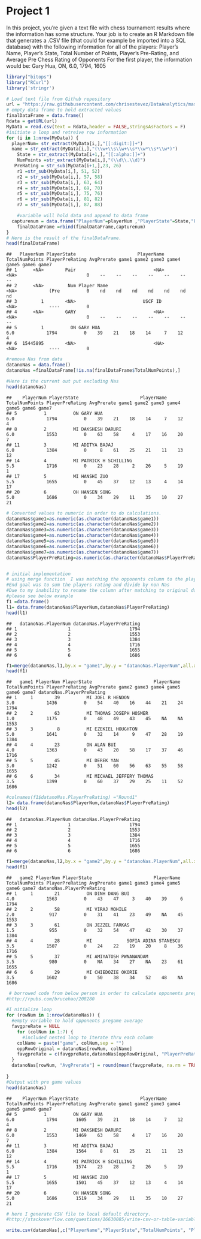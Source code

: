 Project 1
================

In this project, you’re given a text file with chess tournament results where the information has some structure. Your job is to create an R Markdown file that generates a .CSV file (that could for example be imported into a SQL database) with the following information for all of the players: Player’s Name, Player’s State, Total Number of Points, Player’s Pre-Rating, and Average Pre Chess Rating of Opponents For the first player, the information would be: Gary Hua, ON, 6.0, 1794, 1605

``` r
library("bitops")
library("RCurl")
library('stringr')

# Load text file from Github repository
url = "https://raw.githubusercontent.com/chrisestevez/DataAnalytics/master/Project1/tournamentinfo.txt"
# empty data frame to hold extracted values
finalDataFrame = data.frame()
Rdata = getURL(url)
MyData = read.csv(text = Rdata,header = FALSE,stringsAsFactors = F)
#initiate a loop and retreive row information
for (i in 1:nrow(MyData)) {
  playerNum= str_extract(MyData[i,],"[[:digit:]]+")
  name = str_extract(MyData[i,],"(\\w+\\s\\w+\\s*\\w*\\s*\\w*)")
    State = str_extract(MyData[i+1,],"[[:alpha:]]+")
    NumPoints =str_extract(MyData[i,],"(\\d\\.\\d)")
   PreRating = str_sub(MyData[i+1,],23, 26)
    r1 =str_sub(MyData[i,], 51, 52)
    r2 = str_sub(MyData[i,], 57, 58)
    r3 = str_sub(MyData[i,], 63, 64)
    r4 = str_sub(MyData[i,], 69, 70)
    r5 = str_sub(MyData[i,], 75, 76)
    r6 = str_sub(MyData[i,], 81, 82)
    r7 = str_sub(MyData[i,], 87, 88)

    #variable will hold data and append to data frame
  capturenum = data.frame("PlayerNum"=playerNum ,"PlayerState"=State,"PlayerName"=name,"TotalNumPoints" =NumPoints, "PlayerPreRating"=PreRating, "AvgPrerate"=0.0,"game1"=r1,"game2"=r2,"game3"=r3,"game4"=r4,"game5"=r5,"game6"=r6,"game7"=r7,stringsAsFactors = F)  
    finalDataFrame =rbind(finalDataFrame,capturenum)
}
# Here is the result of the finalDataFrame.
head(finalDataFrame)
```

    ##   PlayerNum PlayerState                       PlayerName TotalNumPoints PlayerPreRating AvgPrerate game1 game2 game3 game4 game5 game6 game7
    ## 1      <NA>        Pair                             <NA>           <NA>                          0    --    --    --    --    --    --    --
    ## 2      <NA>         Num Player Name                                <NA>            (Pre          0    nd    nd    nd    nd    nd    nd    nd
    ## 3         1        <NA>                         USCF ID            <NA>            ----          0                                          
    ## 4      <NA>        GARY                             <NA>           <NA>                          0    --    --    --    --    --    --    --
    ## 5         1          ON GARY HUA                                    6.0            1794          0    39    21    18    14     7    12     4
    ## 6  15445895        <NA>                             <NA>           <NA>            ----          0

``` r
#remove Nas from data
datanoNas = data.frame()
datanoNas =finalDataFrame[!is.na(finalDataFrame$TotalNumPoints),] 

#Here is the current out put excluding Nas
head(datanoNas)
```

    ##    PlayerNum PlayerState                       PlayerName TotalNumPoints PlayerPreRating AvgPrerate game1 game2 game3 game4 game5 game6 game7
    ## 5          1          ON GARY HUA                                    6.0            1794          0    39    21    18    14     7    12     4
    ## 8          2          MI DAKSHESH DARURI                             6.0            1553          0    63    58     4    17    16    20     7
    ## 11         3          MI ADITYA BAJAJ                                6.0            1384          0     8    61    25    21    11    13    12
    ## 14         4          MI PATRICK H SCHILLING                         5.5            1716          0    23    28     2    26     5    19     1
    ## 17         5          MI HANSHI ZUO                                  5.5            1655          0    45    37    12    13     4    14    17
    ## 20         6          OH HANSEN SONG                                 5.0            1686          0    34    29    11    35    10    27    21

``` r
# Converted values to numeric in order to do calculations.
datanoNas$game1=as.numeric(as.character(datanoNas$game1))
datanoNas$game2=as.numeric(as.character(datanoNas$game2))
datanoNas$game3=as.numeric(as.character(datanoNas$game3))
datanoNas$game4=as.numeric(as.character(datanoNas$game4))
datanoNas$game5=as.numeric(as.character(datanoNas$game5))
datanoNas$game6=as.numeric(as.character(datanoNas$game6))
datanoNas$game7=as.numeric(as.character(datanoNas$game7))
datanoNas$PlayerPreRating=as.numeric(as.character(datanoNas$PlayerPreRating))


# initial implementation 
# using merge function  I was matching the opponents column to the players  pre rating.
#End goal was to sum the players rating and divide by non Nas
#Due to my inability to rename the column after matching to original data I abandon this method.
#please see below example
f1 =data.frame()
l1= data.frame(datanoNas$PlayerNum,datanoNas$PlayerPreRating)  
head(l1)
```

    ##   datanoNas.PlayerNum datanoNas.PlayerPreRating
    ## 1                   1                      1794
    ## 2                   2                      1553
    ## 3                   3                      1384
    ## 4                   4                      1716
    ## 5                   5                      1655
    ## 6                   6                      1686

``` r
f1=merge(datanoNas,l1,by.x = "game1",by.y = "datanoNas.PlayerNum",all.x = TRUE)
head(f1)
```

    ##   game1 PlayerNum PlayerState                       PlayerName TotalNumPoints PlayerPreRating AvgPrerate game2 game3 game4 game5 game6 game7 datanoNas.PlayerPreRating
    ## 1     1        39          MI JOEL R HENDON                               3.0            1436          0    54    40    16    44    21    24                      1794
    ## 2     2        63          MI THOMAS JOSEPH HOSMER                        1.0            1175          0    48    49    43    45    NA    NA                      1553
    ## 3     3         8          MI EZEKIEL HOUGHTON                            5.0            1641          0    32    14     9    47    28    19                      1384
    ## 4     4        23          ON ALAN BUI                                    4.0            1363          0    43    20    58    17    37    46                      1716
    ## 5     5        45          MI DEREK YAN                                   3.0            1242          0    51    60    56    63    55    58                      1655
    ## 6     6        34          MI MICHAEL JEFFERY THOMAS                      3.5            1399          0    60    37    29    25    11    52                      1686

``` r
#colnames(f1$datanoNas.PlayerPreRating) ="Round1"
l2= data.frame(datanoNas$PlayerNum,datanoNas$PlayerPreRating)
head(l2)
```

    ##   datanoNas.PlayerNum datanoNas.PlayerPreRating
    ## 1                   1                      1794
    ## 2                   2                      1553
    ## 3                   3                      1384
    ## 4                   4                      1716
    ## 5                   5                      1655
    ## 6                   6                      1686

``` r
f1=merge(datanoNas,l2,by.x = "game2",by.y = "datanoNas.PlayerNum",all.x = TRUE)
head(f1)
```

    ##   game2 PlayerNum PlayerState                       PlayerName TotalNumPoints PlayerPreRating AvgPrerate game1 game3 game4 game5 game6 game7 datanoNas.PlayerPreRating
    ## 1     1        21          ON DINH DANG BUI                               4.0            1563          0    43    47     3    40    39     6                      1794
    ## 2     2        58          MI VIRAJ MOHILE                                2.0             917          0    31    41    23    49    NA    45                      1553
    ## 3     3        61          ON JEZZEL FARKAS                               1.5             955          0    32    54    47    42    30    37                      1384
    ## 4     4        28          MI             SOFIA ADINA STANESCU            3.5            1507          0    24    22    19    20     8    36                      1716
    ## 5     5        37          MI AMIYATOSH PWNANANDAM                        3.5             980          0    NA    34    27    NA    23    61                      1655
    ## 6     6        29          MI CHIEDOZIE OKORIE                            3.5            1602          0    50    38    34    52    48    NA                      1686

``` r
 # borrowed code from below person in order to calculate opponents pregame average.
#http://rpubs.com/brucehao/208280

#I nitialize loop
for (rowNum in 1:nrow(datanoNas)) {
  #empty variable to hold opponents pregame average
  favgpreRate = NULL  
    for (colNum in 1:7) {
      #included nested loop to iterate thru each column
    colName = paste("game", colNum,sep = "") 
    oppRowOriginal = datanoNas[rowNum, colName]
    favgpreRate = c(favgpreRate,datanoNas[oppRowOriginal, "PlayerPreRating"])
  }
  datanoNas[rowNum, "AvgPrerate"] = round(mean(favgpreRate, na.rm = TRUE), 0) 
  
}
#Output with pre game values
head(datanoNas)
```

    ##    PlayerNum PlayerState                       PlayerName TotalNumPoints PlayerPreRating AvgPrerate game1 game2 game3 game4 game5 game6 game7
    ## 5          1          ON GARY HUA                                    6.0            1794       1605    39    21    18    14     7    12     4
    ## 8          2          MI DAKSHESH DARURI                             6.0            1553       1469    63    58     4    17    16    20     7
    ## 11         3          MI ADITYA BAJAJ                                6.0            1384       1564     8    61    25    21    11    13    12
    ## 14         4          MI PATRICK H SCHILLING                         5.5            1716       1574    23    28     2    26     5    19     1
    ## 17         5          MI HANSHI ZUO                                  5.5            1655       1501    45    37    12    13     4    14    17
    ## 20         6          OH HANSEN SONG                                 5.0            1686       1519    34    29    11    35    10    27    21

``` r
# here I generate CSV file to local default directory.
#http://stackoverflow.com/questions/16630085/write-csv-or-table-variables-to-file

write.csv(datanoNas[,c("PlayerName","PlayerState","TotalNumPoints", "PlayerPreRating","AvgPrerate")], file="Project1outfile.csv",row.names=FALSE)
```
